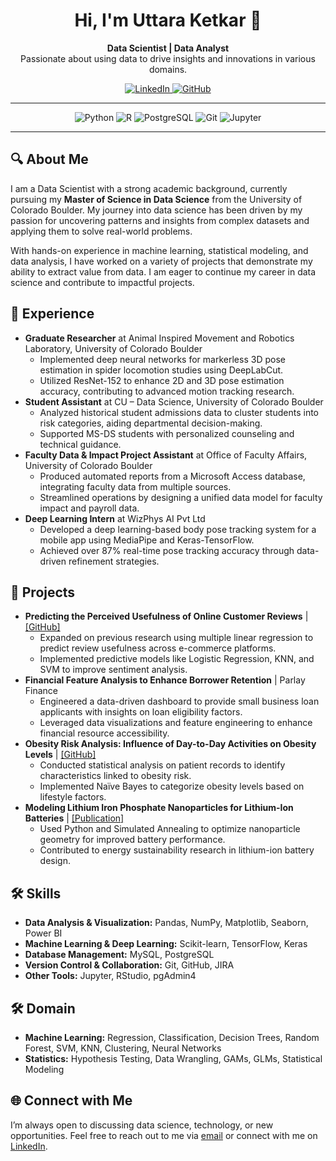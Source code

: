 <h1 align="center">Hi, I'm Uttara Ketkar 👋</h1>

<p align="center">
  <strong>Data Scientist | Data Analyst</strong><br>
  Passionate about using data to drive insights and innovations in various domains.
</p>

<p align="center">
  <a href="https://www.linkedin.com/in/uttaraketkar/" target="_blank">
    <img src="https://img.shields.io/badge/LinkedIn-blue?style=for-the-badge&logo=linkedin" alt="LinkedIn">
  </a>
  <a href="https://github.com/UttaraKet1607" target="_blank">
    <img src="https://img.shields.io/badge/GitHub-gray?style=for-the-badge&logo=github" alt="GitHub">
  </a>
</p>

<hr>
<p align="center">
  <img src="https://img.shields.io/badge/Python-3776AB?style=for-the-badge&logo=python&logoColor=white" alt="Python">
  <img src="https://img.shields.io/badge/R-276DC3?style=for-the-badge&logo=r&logoColor=white" alt="R">
  <img src="https://img.shields.io/badge/PostgreSQL-4169E1?style=for-the-badge&logo=postgresql&logoColor=white" alt="PostgreSQL">
  <img src="https://img.shields.io/badge/Git-F05032?style=for-the-badge&logo=git&logoColor=white" alt="Git">
  <img src="https://img.shields.io/badge/Jupyter-F37626?style=for-the-badge&logo=jupyter&logoColor=white" alt="Jupyter">
</p>

<hr>

<h2>🔍 About Me</h2>
<p>
  I am a Data Scientist with a strong academic background, currently pursuing my <strong>Master of Science in Data Science</strong> from the University of Colorado Boulder. My journey into data science has been driven by my passion for uncovering patterns and insights from complex datasets and applying them to solve real-world problems.
</p>
<p>
  With hands-on experience in machine learning, statistical modeling, and data analysis, I have worked on a variety of projects that demonstrate my ability to extract value from data. I am eager to continue my career in data science and contribute to impactful projects.
</p>

<h2>💼 Experience</h2>
<ul>
  <li><strong>Graduate Researcher</strong> at Animal Inspired Movement and Robotics Laboratory, University of Colorado Boulder
    <ul>
      <li>Implemented deep neural networks for markerless 3D pose estimation in spider locomotion studies using DeepLabCut.</li>
      <li>Utilized ResNet-152 to enhance 2D and 3D pose estimation accuracy, contributing to advanced motion tracking research.</li>
    </ul>
  </li>
  <li><strong>Student Assistant</strong> at CU – Data Science, University of Colorado Boulder
    <ul>
      <li>Analyzed historical student admissions data to cluster students into risk categories, aiding departmental decision-making.</li>
      <li>Supported MS-DS students with personalized counseling and technical guidance.</li>
    </ul>
  </li>
  <li><strong>Faculty Data & Impact Project Assistant</strong> at Office of Faculty Affairs, University of Colorado Boulder
    <ul>
      <li>Produced automated reports from a Microsoft Access database, integrating faculty data from multiple sources.</li>
      <li>Streamlined operations by designing a unified data model for faculty impact and payroll data.</li>
    </ul>
  </li>
  <li><strong>Deep Learning Intern</strong> at WizPhys AI Pvt Ltd
    <ul>
      <li>Developed a deep learning-based body pose tracking system for a mobile app using MediaPipe and Keras-TensorFlow.</li>
      <li>Achieved over 87% real-time pose tracking accuracy through data-driven refinement strategies.</li>
    </ul>
  </li>
</ul>

<h2>🚀 Projects</h2>
<ul>
  <li><strong>Predicting the Perceived Usefulness of Online Customer Reviews</strong> | <a href="https://github.com/UttaraKet1607/online-review-usefulness">[GitHub]</a>
    <ul>
      <li>Expanded on previous research using multiple linear regression to predict review usefulness across e-commerce platforms.</li>
      <li>Implemented predictive models like Logistic Regression, KNN, and SVM to improve sentiment analysis.</li>
    </ul>
  </li>
  <li><strong>Financial Feature Analysis to Enhance Borrower Retention</strong> | Parlay Finance
    <ul>
      <li>Engineered a data-driven dashboard to provide small business loan applicants with insights on loan eligibility factors.</li>
      <li>Leveraged data visualizations and feature engineering to enhance financial resource accessibility.</li>
    </ul>
  </li>
  <li><strong>Obesity Risk Analysis: Influence of Day-to-Day Activities on Obesity Levels</strong> | <a href="https://github.com/UttaraKet1607/obesity-risk-analysis">[GitHub]</a>
    <ul>
      <li>Conducted statistical analysis on patient records to identify characteristics linked to obesity risk.</li>
      <li>Implemented Naïve Bayes to categorize obesity levels based on lifestyle factors.</li>
    </ul>
  </li>
  <li><strong>Modeling Lithium Iron Phosphate Nanoparticles for Lithium-Ion Batteries</strong> | <a href="https://doi.org/10.1016/j.electacta.2023.138788">[Publication]</a>
    <ul>
      <li>Used Python and Simulated Annealing to optimize nanoparticle geometry for improved battery performance.</li>
      <li>Contributed to energy sustainability research in lithium-ion battery design.</li>
    </ul>
  </li>
</ul>

<h2>🛠️ Skills</h2>
<ul>
  <li><strong>Data Analysis & Visualization:</strong> Pandas, NumPy, Matplotlib, Seaborn, Power BI</li>
  <li><strong>Machine Learning & Deep Learning:</strong> Scikit-learn, TensorFlow, Keras</li>
  <li><strong>Database Management:</strong> MySQL, PostgreSQL </li>
  <li><strong>Version Control & Collaboration:</strong> Git, GitHub, JIRA</li>
  <li><strong>Other Tools:</strong> Jupyter, RStudio, pgAdmin4</li>
</ul>

<h2>🛠️ Domain</h2>
<ul>
  <li><strong>Machine Learning:</strong> Regression, Classification, Decision Trees, Random Forest, SVM, KNN, Clustering, Neural Networks</li>
  <li><strong>Statistics:</strong> Hypothesis Testing, Data Wrangling, GAMs, GLMs, Statistical Modeling</li>
</ul>

<h2>🌐 Connect with Me</h2>
<p>
  I’m always open to discussing data science, technology, or new opportunities. Feel free to reach out to me via <a href="mailto:uttara.ketkar@colorado.edu">email</a> or connect with me on <a href="https://www.linkedin.com/in/uttaraketkar/">LinkedIn</a>.
</p>

